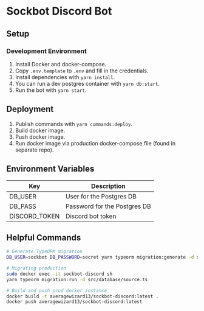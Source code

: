 # Sockbot Discord Bot

## Setup

### Development Environment

1. Install Docker and docker-compose.
2. Copy `.env.template` to `.env` and fill in the credentials.
3. Install dependencies with `yarn install`.
4. You can run a dev postgres container with `yarn db:start`.
5. Run the bot with `yarn start`.

## Deployment

1. Publish commands with `yarn commands:deploy`.
2. Build docker image.
3. Push docker image.
4. Run docker image via production docker-compose file (found in separate repo).

## Environment Variables

| Key           | Description                  |
| ------------- | ---------------------------- |
| DB_USER       | User for the Postgres DB     |
| DB_PASS       | Password for the Postgres DB |
| DISCORD_TOKEN | Discord bot token            |

## Helpful Commands

```bash
# Generate TypeORM migration
DB_USER=sockbot DB_PASSWORD=secret yarn typeorm migration:generate -d src/database/source.ts -p ./src/database/migrations/MIGRATION_NAME

# Migrating production
sudo docker exec -it sockbot-discord sh
yarn typeorm migration:run -d src/database/source.ts

# Build and push prod docker instance
docker build -t averagewizard13/sockbot-discord:latest .
docker push averagewizard13/sockbot-discord:latest
```
